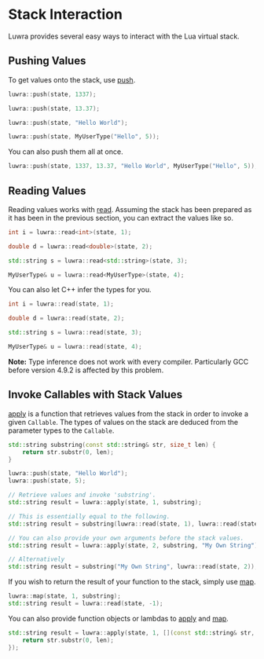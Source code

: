 # Stack Interaction
Luwra provides several easy ways to interact with the Lua virtual stack.

## Pushing Values
To get values onto the stack, use [push][luwra-push].

```c++
luwra::push(state, 1337);
```
```c++
luwra::push(state, 13.37);
```
```c++
luwra::push(state, "Hello World");
```
```c++
luwra::push(state, MyUserType("Hello", 5));
```

You can also push them all at once.

```c++
luwra::push(state, 1337, 13.37, "Hello World", MyUserType("Hello", 5));
```

## Reading Values
Reading values works with [read][luwra-read]. Assuming the stack has been prepared as it has been in
the previous section, you can extract the values like so.

```c++
int i = luwra::read<int>(state, 1);
```
```c++
double d = luwra::read<double>(state, 2);
```
```c++
std::string s = luwra::read<std::string>(state, 3);
```
```c++
MyUserType& u = luwra::read<MyUserType>(state, 4);
```

You can also let C++ infer the types for you.

```c++
int i = luwra::read(state, 1);
```
```c++
double d = luwra::read(state, 2);
```
```c++
std::string s = luwra::read(state, 3);
```
```c++
MyUserType& u = luwra::read(state, 4);
```

**Note:** Type inference does not work with every compiler. Particularly GCC before version 4.9.2 is
affected by this problem.

## Invoke Callables with Stack Values
[apply][luwra-apply] is a function that retrieves values from the stack in order to invoke a given
`Callable`. The types of values on the stack are deduced from the parameter types to the `Callable`.

```c++
std::string substring(const std::string& str, size_t len) {
	return str.substr(0, len);
}
```
```c++
luwra::push(state, "Hello World");
luwra::push(state, 5);

// Retrieve values and invoke 'substring'.
std::string result = luwra::apply(state, 1, substring);

// This is essentially equal to the following.
std::string result = substring(luwra::read(state, 1), luwra::read(state, 2));

// You can also provide your own arguments before the stack values.
std::string result = luwra::apply(state, 2, substring, "My Own String");

// Alternatively
std::string result = substring("My Own String", luwra::read(state, 2));
```

If you wish to return the result of your function to the stack, simply use [map][luwra-map].

```c++
luwra::map(state, 1, substring);
std::string result = luwra::read(state, -1);
```

You can also provide function objects or lambdas to [apply][luwra-apply] and [map][luwra-map].

```c++
std::string result = luwra::apply(state, 1, [](const std::string& str, size_t len) {
	return str.substr(0, len);
});
```

[luwra-push]: /reference/namespaceluwra.html#a1335e9b5358d53d947b5e371cccc5dfa
[luwra-push-2]: /reference/namespaceluwra.html#a593a361b978a74274664828f0f0fe176
[luwra-read]: /reference/namespaceluwra.html#a3c459338d5baea22fc1ea7f6184ae14d
[luwra-apply]: /reference/namespaceluwra.html#aa9fee091aaa7a0073108054e316ffb28
[luwra-map]: /reference/namespaceluwra.html#a79e1ea58201d5ceec4097570c5f0237a
